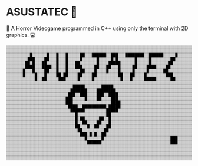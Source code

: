 # ASUSTATEC 🐐
🎃 A Horror Videogame programmed in C++ using only the terminal with 2D graphics. 💻

![Logo ASUSTATEC](draw_text.png)